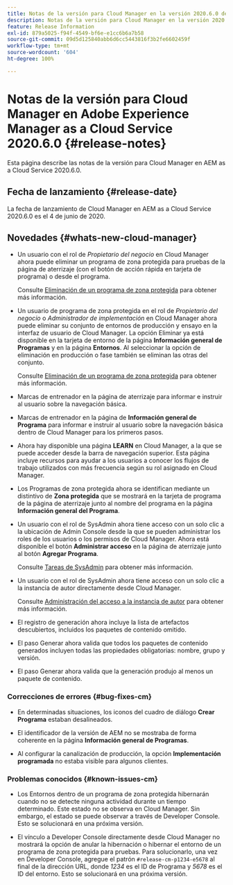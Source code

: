 ```yaml
---
title: Notas de la versión para Cloud Manager en la versión 2020.6.0 de AEM as a Cloud Service
description: Notas de la versión para Cloud Manager en la versión 2020.6.0 de AEM as a Cloud Service
feature: Release Information
exl-id: 879a5025-f94f-4549-bf6e-e1cc6b6a7b58
source-git-commit: 09d5d125840abb6d6cc5443816f3b2fe6602459f
workflow-type: tm+mt
source-wordcount: '604'
ht-degree: 100%

---
```


# Notas de la versión para Cloud Manager en Adobe Experience Manager as a Cloud Service 2020.6.0 {#release-notes}

Esta página describe las notas de la versión para Cloud Manager en AEM as a Cloud Service 2020.6.0.

## Fecha de lanzamiento {#release-date}

La fecha de lanzamiento de Cloud Manager en AEM as a Cloud Service 2020.6.0 es el 4 de junio de 2020.

## Novedades {#whats-new-cloud-manager}

* Un usuario con el rol de *Propietario del negocio* en Cloud Manager ahora puede eliminar un programa de zona protegida para pruebas de la página de aterrizaje (con el botón de acción rápida en tarjeta de programa) o desde el programa.

   Consulte [Eliminación de un programa de zona protegida](https://experienceleague.adobe.com/docs/experience-manager-cloud-service/onboarding/getting-access/cloud-service-programs/creating-a-program.html?lang=es) para obtener más información.

* Un usuario de programa de zona protegida en el rol de *Propietario del negocio* o *Administrador de implementación* en Cloud Manager ahora puede eliminar su conjunto de entornos de producción y ensayo en la interfaz de usuario de Cloud Manager. La opción Eliminar ya está disponible en la tarjeta de entorno de la página **Información general de Programas** y en la página **Entornos**. Al seleccionar la opción de eliminación en producción o fase también se eliminan las otras del conjunto.

   Consulte [Eliminación de un programa de zona protegida](https://experienceleague.adobe.com/docs/experience-manager-cloud-service/onboarding/getting-access/cloud-service-programs/creating-a-program.html) para obtener más información.

* Marcas de entrenador en la página de aterrizaje para informar e instruir al usuario sobre la navegación básica.

* Marcas de entrenador en la página de **Información general de Programa** para informar e instruir al usuario sobre la navegación básica dentro de Cloud Manager para los primeros pasos.

* Ahora hay disponible una página **LEARN** en Cloud Manager, a la que se puede acceder desde la barra de navegación superior. Esta página incluye recursos para ayudar a los usuarios a conocer los flujos de trabajo utilizados con más frecuencia según su rol asignado en Cloud Manager.

* Los Programas de zona protegida ahora se identifican mediante un distintivo de **Zona protegida** que se mostrará en la tarjeta de programa de la página de aterrizaje junto al nombre del programa en la página **Información general del Programa**.

* Un usuario con el rol de SysAdmin ahora tiene acceso con un solo clic a la ubicación de Admin Console desde la que se pueden administrar los roles de los usuarios o los permisos de Cloud Manager. Ahora está disponible el botón **Administrar acceso** en la página de aterrizaje junto al botón **Agregar Programa**.

   Consulte [Tareas de SysAdmin](https://experienceleague.adobe.com/docs/experience-manager-cloud-service/onboarding/getting-access/navigation.html?lang=es#sysadmin-tasks) para obtener más información.

* Un usuario con el rol de SysAdmin ahora tiene acceso con un solo clic a la instancia de autor directamente desde Cloud Manager.

   Consulte [Administración del acceso a la instancia de autor](https://experienceleague.adobe.com/docs/experience-manager-cloud-service/onboarding/getting-access/navigation.html?lang=es#manage-access-aem) para obtener más información.

* El registro de generación ahora incluye la lista de artefactos descubiertos, incluidos los paquetes de contenido omitido.

* El paso Generar ahora valida que todos los paquetes de contenido generados incluyen todas las propiedades obligatorias: nombre, grupo y versión.

* El paso Generar ahora valida que la generación produjo al menos un paquete de contenido.

### Correcciones de errores {#bug-fixes-cm}

* En determinadas situaciones, los iconos del cuadro de diálogo **Crear Programa** estaban desalineados.

* El identificador de la versión de AEM no se mostraba de forma coherente en la página **Información general de Programas**.

* Al configurar la canalización de producción, la opción **Implementación programada** no estaba visible para algunos clientes.

### Problemas conocidos {#known-issues-cm}

* Los Entornos dentro de un programa de zona protegida hibernarán cuando no se detecte ninguna actividad durante un tiempo determinado. Este estado no se observa en Cloud Manager. Sin embargo, el estado se puede observar a través de Developer Console. Esto se solucionará en una próxima versión.

* El vínculo a Developer Console directamente desde Cloud Manager no mostrará la opción de anular la hibernación o hibernar el entorno de un programa de zona protegida para pruebas. Para solucionarlo, una vez en Developer Console, agregue el patrón `#release-cm-p1234-e5678` al final de la dirección URL, donde *1234* es el ID de Programa y *5678* es el ID del entorno. Esto se solucionará en una próxima versión.
